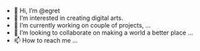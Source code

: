 - 👋 Hi, I’m @egret
- 👀 I’m interested in creating digital arts.
- 🌱 I’m currently working on couple of projects, ...
- 💞️ I’m looking to collaborate on making a world a better place ...
- 📫 How to reach me ...

<!---
berloop/berloop is a ✨ special ✨ repository because its `README.md` (this file) appears on your GitHub profile.
You can click the Preview link to take a look at your changes.
--->
